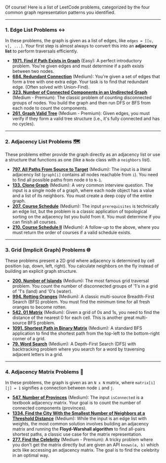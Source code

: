 Of course! Here is a list of LeetCode problems, categorized by the four common graph representation patterns you identified.

***

### 1. Edge List Problems ↔️

In these problems, the graph is given as a list of edges, like `edges = [[u, v], ...]`. Your first step is almost always to convert this into an **adjacency list** to perform traversals efficiently.

* [**1971. Find if Path Exists in Graph**](https://leetcode.com/problems/find-if-path-exists-in-graph/) (Easy): A perfect introductory problem. You're given edges and must determine if a path exists between two nodes.
* [**684. Redundant Connection**](https://leetcode.com/problems/redundant-connection/) (Medium): You're given a set of edges that form a tree with one extra edge. Your task is to find that redundant edge. (Often solved with Union-Find).
* [**323. Number of Connected Components in an Undirected Graph**](https://leetcode.com/problems/number-of-connected-components-in-an-undirected-graph/) (Medium - Premium): The classic problem of counting disconnected groups of nodes. You build the graph and then run DFS or BFS from each node to count the components.
* [**261. Graph Valid Tree**](https://leetcode.com/problems/graph-valid-tree/) (Medium - Premium): Given edges, you must verify if they form a valid tree structure (i.e., it's fully connected and has no cycles).

***

### 2. Adjacency List Problems 🗺️

These problems either provide the graph directly as an adjacency list or use a structure that functions as one (like a `Node` class with a `neighbors` list).

* [**797. All Paths From Source to Target**](https://leetcode.com/problems/all-paths-from-source-to-target/) (Medium): The input is a literal adjacency list (`graph[i]` contains all nodes reachable from `i`). You need to find all possible paths from node `0` to `N-1`.
* [**133. Clone Graph**](https://leetcode.com/problems/clone-graph/) (Medium): A very common interview question. The input is a single node of a graph, where each node object has a value and a list of its neighbors. You must create a deep copy of the entire graph.
* [**207. Course Schedule**](https://leetcode.com/problems/course-schedule/) (Medium): The input `prerequisites` is technically an edge list, but the problem is a classic application of topological sorting on the adjacency list you build from it. You must determine if you can finish all courses.
* [**210. Course Schedule II**](https://leetcode.com/problems/course-schedule-ii/) (Medium): A follow-up to the above, where you must return the order of courses if a valid schedule exists.

***

### 3. Grid (Implicit Graph) Problems 🌐

These problems present a 2D grid where adjacency is determined by cell position (up, down, left, right). You calculate neighbors on the fly instead of building an explicit graph structure.

* [**200. Number of Islands**](https://leetcode.com/problems/number-of-islands/) (Medium): The most famous grid traversal problem. You count the number of disconnected groups of '1's in a grid of '1's (land) and '0's (water).
* [**994. Rotting Oranges**](https://leetcode.com/problems/rotting-oranges/) (Medium): A classic multi-source Breadth-First Search (BFS) problem. You must find the minimum time for all fresh oranges to become rotten.
* [**542. 01 Matrix**](https://leetcode.com/problems/01-matrix/) (Medium): Given a grid of 0s and 1s, you need to find the distance of the nearest 0 for each cell. This is another great multi-source BFS problem.
* [**1091. Shortest Path in Binary Matrix**](https://leetcode.com/problems/shortest-path-in-binary-matrix/) (Medium): A standard BFS application to find the shortest path from the top-left to the bottom-right corner of a grid.
* [**79. Word Search**](https://leetcode.com/problems/word-search/) (Medium): A Depth-First Search (DFS) with backtracking problem where you search for a word by traversing adjacent letters in a grid.

***

### 4. Adjacency Matrix Problems 🔢

In these problems, the graph is given as an `N x N` matrix, where `matrix[i][j] = 1` signifies a connection between node `i` and `j`.

* [**547. Number of Provinces**](https://leetcode.com/problems/number-of-provinces/) (Medium): The input `isConnected` is a textbook adjacency matrix. Your goal is to count the number of connected components (provinces).
* [**1334. Find the City With the Smallest Number of Neighbors at a Threshold Distance**](https://leetcode.com/problems/find-the-city-with-the-smallest-number-of-neighbors-at-a-threshold-distance/) (Medium): While the input is an edge list with weights, the most common solution involves building an adjacency matrix and running the **Floyd-Warshall algorithm** to find all-pairs shortest paths, a classic use case for the matrix representation.
* [**277. Find the Celebrity**](https://leetcode.com/problems/find-the-celebrity/) (Medium - Premium): A tricky problem where you don't get the matrix directly but are given an API `knows(a, b)` which acts like accessing an adjacency matrix. The goal is to find the celebrity in an optimal way.